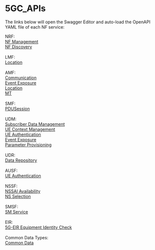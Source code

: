 # 5GC_APIs

The links below will open the Swagger Editor and auto-load the OpenAPI YAML file of each NF service:

NRF:<br>
<a href="https://editor.swagger.io/?url=https://raw.githubusercontent.com/jdegre/5GC_APIs/master/TS29510_Nnrf_NFManagement.yaml">NF Management</a><br>
<a href="https://editor.swagger.io/?url=https://raw.githubusercontent.com/jdegre/5GC_APIs/master/TS29510_Nnrf_NFDiscovery.yaml">NF Discovery</a><br>
<br>
LMF:<br>
<a href="https://editor.swagger.io/?url=https://raw.githubusercontent.com/jdegre/5GC_APIs/master/TS29572_Nlmf_Location.yaml">Location</a><br>
<br>
AMF:<br>
<a href="https://editor.swagger.io/?url=https://raw.githubusercontent.com/jdegre/5GC_APIs/master/TS29518_Namf_Communication.yaml">Communication</a><br>
<a href="https://editor.swagger.io/?url=https://raw.githubusercontent.com/jdegre/5GC_APIs/master/TS29518_Namf_EventExposure.yaml">Event Exposure</a><br>
<a href="http://editor.swagger.io/?url=https://raw.githubusercontent.com/jdegre/5GC_APIs/master/TS29518_Namf_Location.yaml">Location</a><br>
<a href="http://editor.swagger.io/?url=https://raw.githubusercontent.com/jdegre/5GC_APIs/master/TS29518_Namf_MT.yaml">MT</a><br>
<br>
SMF:<br>
<a href="http://editor.swagger.io/?url=https://raw.githubusercontent.com/jdegre/5GC_APIs/master/TS29502_Nsmf_PDUSession.yaml">PDUSession</a><br>
<br>
UDM:<br>
<a href="http://editor.swagger.io/?url=https://raw.githubusercontent.com/jdegre/5GC_APIs/master/TS29503_Nudm_SDM.yaml">Subscriber Data Management</a><br>
<a href="http://editor.swagger.io/?url=https://raw.githubusercontent.com/jdegre/5GC_APIs/master/TS29503_Nudm_UECM.yaml">UE Context Management</a><br>
<a href="http://editor.swagger.io/?url=https://raw.githubusercontent.com/jdegre/5GC_APIs/master/TS29503_Nudm_UEAU.yaml">UE Authentication</a><br>
<a href="http://editor.swagger.io/?url=https://raw.githubusercontent.com/jdegre/5GC_APIs/master/TS29503_Nudm_EE.yaml">Event Exposure</a><br>
<a href="http://editor.swagger.io/?url=https://raw.githubusercontent.com/jdegre/5GC_APIs/master/TS29503_Nudm_PP.yaml">Parameter Provisioning</a><br>
<br>
UDR:<br>
<a href="http://editor.swagger.io/?url=https://raw.githubusercontent.com/jdegre/5GC_APIs/master/TS29505_Nudr_DataRepository.yaml">Data Repository</a><br>
<br>
AUSF:<br>
<a href="http://editor.swagger.io/?url=https://raw.githubusercontent.com/jdegre/5GC_APIs/master/TS29509_Nausf_UEAuthentication.yaml">UE Authentication</a><br>
<br>
NSSF:<br>
<a href="http://editor.swagger.io/?url=https://raw.githubusercontent.com/jdegre/5GC_APIs/master/TS29531_Nnssf_NSSAIAvailability.yaml">NSSAI Availability</a><br>
<a href="http://editor.swagger.io/?url=https://raw.githubusercontent.com/jdegre/5GC_APIs/master/TS29531_Nnssf_NSSelection.yaml">NS Selection</a><br>
<br>
SMSF:<br>
<a href="http://editor.swagger.io/?url=https://raw.githubusercontent.com/jdegre/5GC_APIs/master/TS29540_Nsmsf_SMService.yaml">SM Service</a><br>
<br>
EIR:<br>
<a href="http://editor.swagger.io/?url=https://raw.githubusercontent.com/jdegre/5GC_APIs/master/TS29511_N5g-eir_EquipmentIdentityCheck.yaml">5G-EIR Equipment Identity Check</a><br>
<br>
Common Data Types:<br>
<a href="http://editor.swagger.io/?url=https://raw.githubusercontent.com/jdegre/5GC_APIs/master/TS29571_CommonData.yaml">Common Data</a><br>

